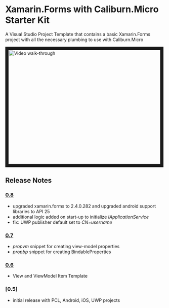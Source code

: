 # Xamarin.Forms with Caliburn.Micro Starter Kit
A Visual Studio Project Template that contains a basic Xamarin.Forms project with all the necessary plumbing to use with Caliburn.Micro

<a href="https://www.youtube.com/watch?v=mw8arE2bIow&feature=player_embedded" target="_blank"><img src="http://img.youtube.com/vi/mw8arE2bIow/0.jpg" alt="Video walk-through" width="480" height="360" border="10" /></a>

## Release Notes

### [0.8](https://github.com/bryanbcook/xf.cm.starterkit/releases/tag/0.8)

- upgraded xamarin.forms to 2.4.0.282 and upgraded android support libraries to API 25
- additional logic added on start-up to initialize *IApplicationService*
- fix: UWP publisher default set to *CN=$username$*

### [0.7](https://github.com/bryanbcook/xf.cm.starterkit/releases/tag/0.7)

- *propvm* snippet for creating view-model properties
- *propbp* snippet for creating BindableProperties

### [0.6](https://github.com/bryanbcook/xf.cm.starterkit/releases/tag/0.6)

- View and ViewModel Item Template

### [0.5]

- initial release with PCL, Android, iOS, UWP projects
